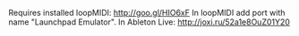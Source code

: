 Requires installed loopMIDI: http://goo.gl/HIO6xF
In loopMIDI add port with name "Launchpad Emulator".
In Ableton Live: http://joxi.ru/52a1e8OuZ01Y20
